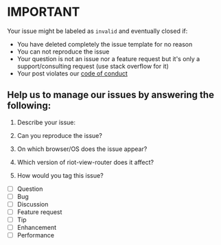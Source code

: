 # IMPORTANT

Your issue might be labeled as `invalid` and eventually closed if:

- You have deleted completely the issue template for no reason
- You can not reproduce the issue
- Your question is not an issue nor a feature request but it's only a support/consulting request (use stack overflow for it)
- Your post violates our [code of conduct](https://github.com/neetjn/riot-view-router/blob/master/CODE_OF_CONDUCT.md)

## Help us to manage our issues by answering the following:

1. Describe your issue:

2. Can you reproduce the issue?

3. On which browser/OS does the issue appear?

4. Which version of riot-view-router does it affect?

5. How would you tag this issue?

  - [ ] Question
  - [ ] Bug
  - [ ] Discussion
  - [ ] Feature request
  - [ ] Tip
  - [ ] Enhancement
  - [ ] Performance
